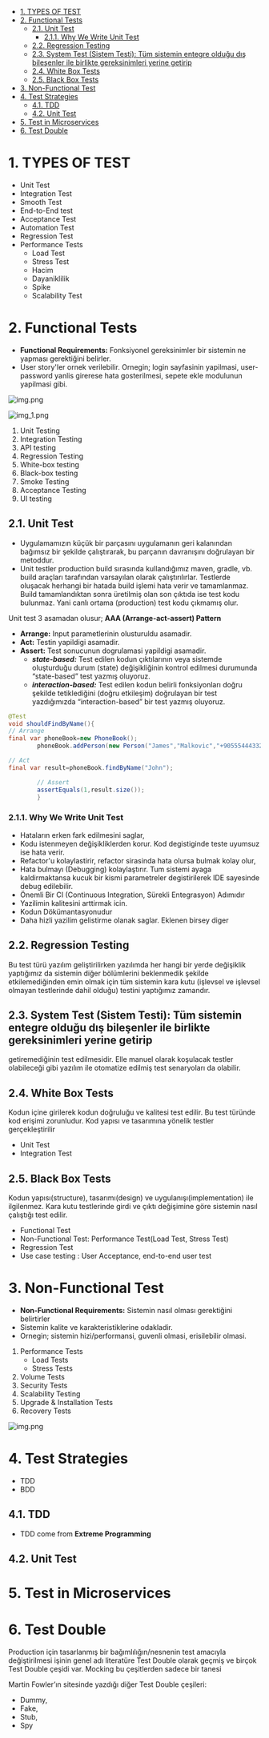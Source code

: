 - [1. TYPES OF TEST](#1-types-of-test)
- [2. Functional Tests](#2-functional-tests)
    - [2.1. Unit Test](#21-unit-test)
        - [2.1.1. Why We Write Unit Test](#211-why-we-write-unit-test)
    - [2.2. Regression Testing](#22-regression-testing)
    - [2.3. System Test (Sistem Testi): Tüm sistemin entegre olduğu dış bileşenler ile birlikte gereksinimleri yerine getirip](#23-system-test-sistem-testi-tüm-sistemin-entegre-olduğu-dış-bileşenler-ile-birlikte-gereksinimleri-yerine-getirip)
    - [2.4. White Box Tests](#24-white-box-tests)
    - [2.5. Black Box Tests](#25-black-box-tests)
- [3. Non-Functional Test](#3-non-functional-test)
- [4. Test Strategies](#4-test-strategies)
    - [4.1. TDD](#41-tdd)
    - [4.2. Unit Test](#42-unit-test)
- [5. Test in Microservices](#5-test-in-microservices)
- [6. Test Double](#6-test-double)

# 1. TYPES OF TEST

- Unit Test
- Integration Test
- Smooth Test
- End-to-End test
- Acceptance Test
- Automation Test
- Regression Test
- Performance Tests
    + Load Test
    + Stress Test
    + Hacim
    + Dayaniklilik
    + Spike
    + Scalability Test

# 2. Functional Tests

- **Functional Requirements:** Fonksiyonel gereksinimler bir sistemin ne yapması gerektiğini belirler.
- User story'ler ornek verilebilir. Ornegin; login sayfasinin yapilmasi, user-password yanlis girerese hata
  gosterilmesi, sepete ekle modulunun yapilmasi gibi.

![img.png](images/test/functional-test.png)

![img_1.png](images/test/functional-test2.png)

1. Unit Testing
2. Integration Testing
3. API testing
4. Regression Testing
5. White-box testing
6. Black-box testing
7. Smoke Testing
8. Acceptance Testing
9. UI testing

## 2.1. Unit Test

- Uygulamamızın küçük bir parçasını uygulamanın geri kalanından bağımsız bir şekilde çalıştırarak, bu parçanın
  davranışını doğrulayan bir metoddur.
- Unit testler production build sırasında kullandığımız maven, gradle, vb. build araçları tarafından varsayılan olarak
  çalıştırılırlar. Testlerde oluşacak herhangi bir hatada build işlemi hata verir ve tamamlanmaz. Build tamamlandıktan
  sonra üretilmiş olan son çıktıda ise test kodu bulunmaz. Yani canlı ortama (production) test kodu çıkmamış olur.

Unit test 3 asamadan olusur; **AAA (Arrange-act-assert) Pattern**

- **Arrange:** Input parametlerinin olusturuldu asamadir.
- **Act:** Testin yapildigi asamadir.
- **Assert:** Test sonucunun dogrulamasi yapildigi asamadir.
    + **_state-based:_** Test edilen kodun çıktılarının veya sistemde oluşturduğu durum (state) değişikliğinin kontrol
      edilmesi durumunda “state-based” test yazmış oluyoruz.
    + **_interaction-based:_** Test edilen kodun belirli fonksiyonları doğru şekilde tetiklediğini (doğru etkileşim)
      doğrulayan bir test yazdığımızda “interaction-based” bir test yazmış oluyoruz.

```java
@Test
void shouldFindByName(){
// Arrange
final var phoneBook=new PhoneBook();
        phoneBook.addPerson(new Person("James","Malkovic","+905554443321"));

// Act
final var result=phoneBook.findByName("John");

        // Assert
        assertEquals(1,result.size());
        }
```

### 2.1.1. Why We Write Unit Test

- Hataların erken fark edilmesini saglar,
- Kodu istenmeyen değişikliklerden korur. Kod degistiginde teste uyumsuz ise hata verir.
- Refactor'u kolaylastirir, refactor sirasinda hata olursa bulmak kolay olur,
- Hata bulmayı (Debugging) kolaylaştırır. Tum sistemi ayaga kaldirmaktansa kucuk bir kismi parametreler degistirilerek
  IDE sayesinde debug edilebilir.
- Önemli Bir CI (Continuous Integration, Sürekli Entegrasyon) Adımıdır
- Yazilimin kalitesini arttirmak icin.
- Kodun Dökümantasyonudur
- Daha hizli yazilim gelistirme olanak saglar. Eklenen birsey diger

## 2.2. Regression Testing

Bu test türü yazılım geliştirilirken yazılımda her hangi bir yerde değişiklik yaptığımız da sistemin diğer bölümlerini
beklenmedik şekilde etkilemediğinden emin olmak için tüm sistemin kara kutu (işlevsel ve işlevsel olmayan testlerinde
dahil olduğu) testini yaptığımız zamandır.

## 2.3. System Test (Sistem Testi): Tüm sistemin entegre olduğu dış bileşenler ile birlikte gereksinimleri yerine getirip

getiremediğinin test edilmesidir. Elle manuel olarak koşulacak testler olabileceği gibi yazılım ile otomatize edilmiş
test senaryoları da olabilir.

## 2.4. White Box Tests

Kodun içine girilerek kodun doğruluğu ve kalitesi test edilir. Bu test türünde kod erişimi zorunludur. Kod yapısı ve
tasarımına yönelik testler gerçekleştirilir

- Unit Test
- Integration Test

## 2.5. Black Box Tests

Kodun yapısı(structure), tasarımı(design) ve uygulanışı(implementation) ile ilgilenmez. Kara kutu testlerinde girdi ve
çıktı değişimine göre sistemin nasıl çalıştığı test edilir.

- Functional Test
- Non-Functional Test: Performance Test(Load Test, Stress Test)
- Regression Test
- Use case testing : User Acceptance, end-to-end user test

# 3. Non-Functional Test

- **Non-Functional Requirements:** Sistemin nasıl olması gerektiğini belirtirler
- Sistemin kalite ve karakteristiklerine odakladir.
- Ornegin; sistemin hizi/performansi, guvenli olmasi, erisilebilir olmasi.

1. Performance Tests
    + Load Tests
    + Stress Tests
2. Volume Tests
3. Security Tests
4. Scalability Testing
5. Upgrade & Installation Tests
6. Recovery Tests

![img.png](images/test/non-functional-test.png)

# 4. Test Strategies

- TDD
- BDD

## 4.1. TDD

- TDD come from **Extreme Programming**

## 4.2. Unit Test

# 5. Test in Microservices

# 6. Test Double

Production için tasarlanmış bir bağımlılığın/nesnenin test amacıyla değiştirilmesi işinin genel adı literatüre Test
Double olarak geçmiş ve birçok Test Double çeşidi var. Mocking bu çeşitlerden sadece bir tanesi

Martin Fowler’ın sitesinde yazdığı diğer Test Double çeşileri:

- Dummy,
- Fake,
- Stub,
- Spy
